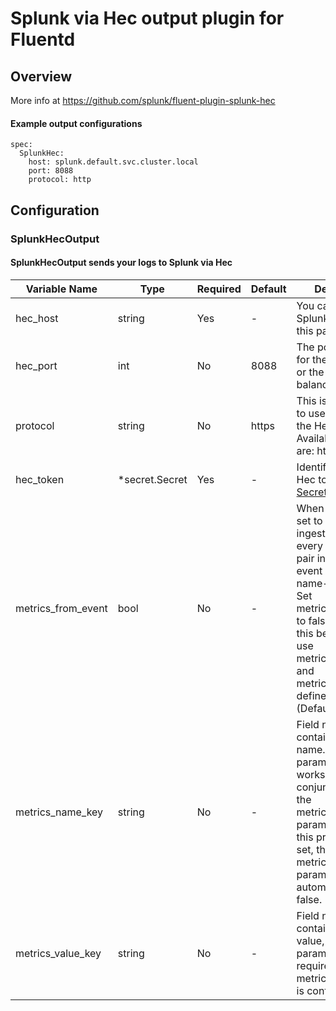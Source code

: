 # Splunk via Hec output plugin for Fluentd
## Overview
More info at https://github.com/splunk/fluent-plugin-splunk-hec

 #### Example output configurations
 ```
 spec:
   SplunkHec:
     host: splunk.default.svc.cluster.local
     port: 8088
     protocol: http
 ```

## Configuration
### SplunkHecOutput
#### SplunkHecOutput sends your logs to Splunk via Hec

| Variable Name | Type | Required | Default | Description |
|---|---|---|---|---|
| hec_host | string | Yes | - | You can specify SplunkHec host by this parameter.<br> |
| hec_port | int | No | 8088 | The port number for the Hec token or the Hec load balancer. <br> |
| protocol | string | No | https | This is the protocol to use for calling the Hec API. Available values are: http, https. <br> |
| hec_token | *secret.Secret | Yes | - | Identifier for the Hec token.<br>[Secret](./secret.md)<br> |
| metrics_from_event | bool | No | - | When data_type is set to "metric", the ingest API will treat every key-value pair in the input event as a metric name-value pair. Set metrics_from_event to false to disable this behavior and use metric_name_key and metric_value_key to define metrics. (Default:true)<br> |
| metrics_name_key | string | No | - | Field name that contains the metric name. This parameter only works in conjunction with the metrics_from_event paramter. When this prameter is set, the metrics_from_event parameter is automatically set to false.<br> |
| metrics_value_key | string | No | - | Field name that contains the metric value, this parameter is required when metric_name_key is configured.<br> |
